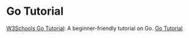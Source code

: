 # Go Tutorial

<a href="https://www.w3schools.com/go/index.php" target="_blank">W3Schools Go Tutorial</a>: A beginner-friendly tutorial on Go.
<a href="https://www.tutorialspoint.com/go/index.htm" target="_blank">Go Tutorial</a>
